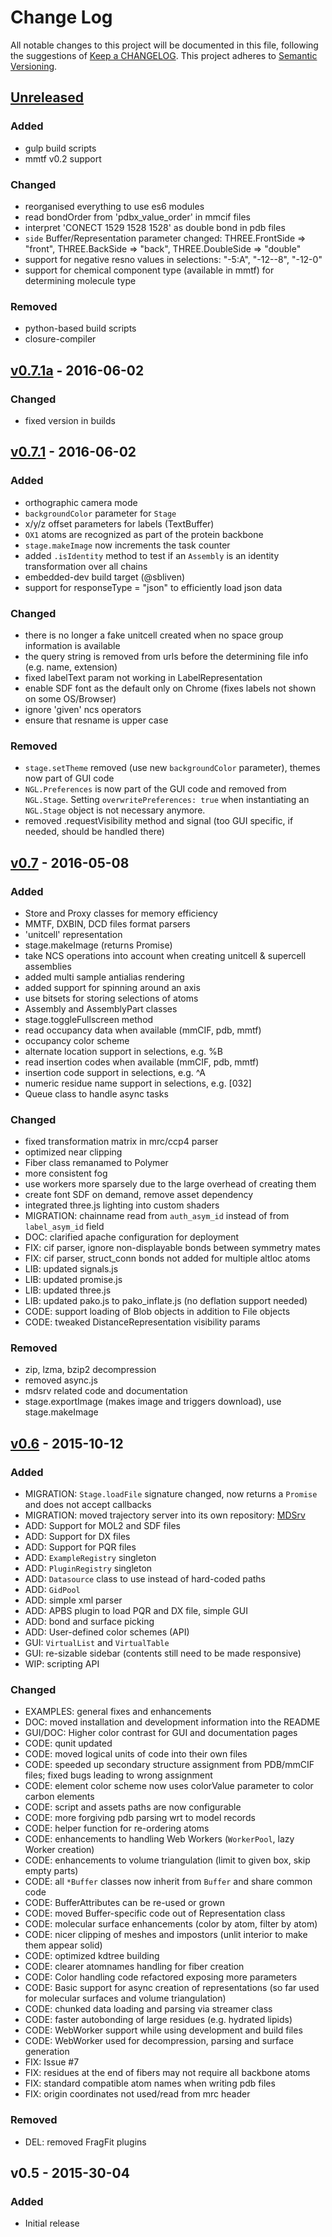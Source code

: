 # Change Log
All notable changes to this project will be documented in this file, following the suggestions of [Keep a CHANGELOG](http://keepachangelog.com/). This project adheres to [Semantic Versioning](http://semver.org/).


## [Unreleased]
### Added
- gulp build scripts
- mmtf v0.2 support

### Changed
- reorganised everything to use es6 modules
- read bondOrder from 'pdbx_value_order' in mmcif files
- interpret 'CONECT 1529 1528 1528' as double bond in pdb files
- `side` Buffer/Representation parameter changed: THREE.FrontSide => "front", THREE.BackSide => "back", THREE.DoubleSide => "double"
- support for negative resno values in selections: "-5:A", "-12--8", "-12-0"
- support for chemical component type (available in mmtf) for determining molecule type

### Removed
- python-based build scripts
- closure-compiler


## [v0.7.1a] - 2016-06-02
### Changed
- fixed version in builds


## [v0.7.1] - 2016-06-02
### Added
- orthographic camera mode
- `backgroundColor` parameter for `Stage`
- x/y/z offset parameters for labels (TextBuffer)
- `OX1` atoms are recognized as part of the protein backbone
- `stage.makeImage` now increments the task counter
- added `.isIdentity` method to test if an `Assembly` is an identity transformation over all chains
- embedded-dev build target (@sbliven)
- support for responseType = "json" to efficiently load json data

### Changed
- there is no longer a fake unitcell created when no space group information is available
- the query string is removed from urls before the determining file info (e.g. name, extension)
- fixed labelText param not working in LabelRepresentation
- enable SDF font as the default only on Chrome (fixes labels not shown on some OS/Browser)
- ignore 'given' ncs operators
- ensure that resname is upper case

### Removed
- `stage.setTheme` removed (use new `backgroundColor` parameter), themes now part of GUI code
- `NGL.Preferences` is now part of the GUI code and removed from `NGL.Stage`. Setting `overwritePreferences: true` when instantiating an `NGL.Stage` object is not necessary anymore.
- removed .requestVisibility method and signal (too GUI specific, if needed, should be handled there)


## [v0.7] - 2016-05-08
### Added
- Store and Proxy classes for memory efficiency
- MMTF, DXBIN, DCD files format parsers
- 'unitcell' representation
- stage.makeImage (returns Promise)
- take NCS operations into account when creating unitcell & supercell assemblies
- added multi sample antialias rendering
- added support for spinning around an axis
- use bitsets for storing selections of atoms
- Assembly and AssemblyPart classes
- stage.toggleFullscreen method
- read occupancy data when available (mmCIF, pdb, mmtf)
- occupancy color scheme
- alternate location support in selections, e.g. %B
- read insertion codes when available (mmCIF, pdb, mmtf)
- insertion code support in selections, e.g. ^A
- numeric residue name support in selections, e.g. [032]
- Queue class to handle async tasks

### Changed
- fixed transformation matrix in mrc/ccp4 parser
- optimized near clipping
- Fiber class remanamed to Polymer
- more consistent fog
- use workers more sparsely due to the large overhead of creating them
- create font SDF on demand, remove asset dependency
- integrated three.js lighting into custom shaders
- MIGRATION: chainname read from `auth_asym_id` instead of from `label_asym_id` field
- DOC: clarified apache configuration for deployment
- FIX: cif parser, ignore non-displayable bonds between symmetry mates
- FIX: cif parser, struct_conn bonds not added for multiple altloc atoms
- LIB: updated signals.js
- LIB: updated promise.js
- LIB: updated three.js
- LIB: updated pako.js to pako_inflate.js (no deflation support needed)
- CODE: support loading of Blob objects in addition to File objects
- CODE: tweaked DistanceRepresentation visibility params

### Removed
- zip, lzma, bzip2 decompression
- removed async.js
- mdsrv related code and documentation
- stage.exportImage (makes image and triggers download), use stage.makeImage


## [v0.6] - 2015-10-12
### Added
- MIGRATION: `Stage.loadFile` signature changed, now returns a `Promise` and does not accept callbacks
- MIGRATION: moved trajectory server into its own repository: [MDSrv](https://github.com/arose/mdsrv/)
- ADD: Support for MOL2 and SDF files
- ADD: Support for DX files
- ADD: Support for PQR files
- ADD: `ExampleRegistry` singleton
- ADD: `PluginRegistry` singleton
- ADD: `Datasource` class to use instead of hard-coded paths
- ADD: `GidPool`
- ADD: simple xml parser
- ADD: APBS plugin to load PQR and DX file, simple GUI
- ADD: bond and surface picking
- ADD: User-defined color schemes (API)
- GUI: `VirtualList` and `VirtualTable`
- GUI: re-sizable sidebar (contents still need to be made responsive)
- WIP: scripting API

### Changed
- EXAMPLES: general fixes and enhancements
- DOC: moved installation and development information into the README
- GUI/DOC: Higher color contrast for GUI and documentation pages
- CODE: qunit updated
- CODE: moved logical units of code into their own files
- CODE: speeded up secondary structure assignment from PDB/mmCIF files; fixed bugs leading to wrong assignment
- CODE: element color scheme now uses colorValue parameter to color carbon elements
- CODE: script and assets paths are now configurable
- CODE: more forgiving pdb parsing wrt to model records
- CODE: helper function for re-ordering atoms
- CODE: enhancements to handling Web Workers (`WorkerPool`, lazy Worker creation)
- CODE: enhancements to volume triangulation (limit to given box, skip empty parts)
- CODE: all `*Buffer` classes now inherit from `Buffer` and share common code
- CODE: BufferAttributes can be re-used or grown
- CODE: moved Buffer-specific code out of Representation class
- CODE: molecular surface enhancements (color by atom, filter by atom)
- CODE: nicer clipping of meshes and impostors (unlit interior to make them appear solid)
- CODE: optimized kdtree building
- CODE: clearer atomnames handling for fiber creation
- CODE: Color handling code refactored exposing more parameters
- CODE: Basic support for async creation of representations (so far used for molecular surfaces and volume triangulation)
- CODE: chunked data loading and parsing via streamer class
- CODE: faster autobonding of large residues (e.g. hydrated lipids)
- CODE: WebWorker support while using development and build files
- CODE: WebWorker used for decompression, parsing and surface generation
- FIX: Issue #7
- FIX: residues at the end of fibers may not require all backbone atoms
- FIX: standard compatible atom names when writing pdb files
- FIX: origin coordinates not used/read from mrc header

### Removed
- DEL: removed FragFit plugins


## v0.5 - 2015-30-04
### Added
- Initial release


[Unreleased]: https://github.com/arose/ngl/compare/v0.7.1a...HEAD
[v0.7.1a]: https://github.com/arose/ngl/compare/v0.7.1...v0.7.1a
[v0.7.1]: https://github.com/arose/ngl/compare/v0.7...v0.7.1
[v0.7]: https://github.com/arose/ngl/compare/v0.6...v0.7
[v0.6]: https://github.com/arose/ngl/compare/v0.5...v0.6